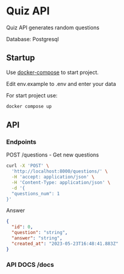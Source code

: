 # Quiz API

Quiz API generates random questions

Database: Postgresql

## Startup

Use [docker-compose](https://docs.docker.com/compose/) to start project.

Edit env.example to .env and enter your data


For start project use:
```bash
docker compose up
```

## API

### Endpoints

POST /questions - Get new questions

```bash
curl -X 'POST' \
  'http://localhost:8000/questions/' \
  -H 'accept: application/json' \
  -H 'Content-Type: application/json' \
  -d '{
  "questions_num": 1
}'
```
Answer 
```json
{
  "id": 0,
  "question": "string",
  "answer": "string",
  "created_at": "2023-05-23T16:48:41.883Z"
}
```
### API DOCS /docs
